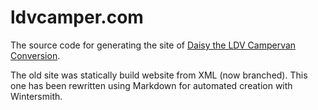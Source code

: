 # ldvcamper.com

The source code for generating the site of [Daisy the LDV Campervan Conversion](ldvcamper.com).  

The old site was statically build website from XML (now branched). This one has been rewritten using Markdown for automated creation with Wintersmith. 
